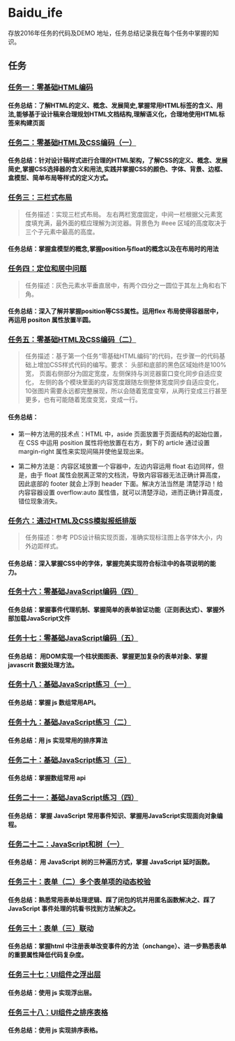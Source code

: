 # Baidu_ife
存放2016年任务的代码及DEMO 地址，任务总结记录我在每个任务中掌握的知识。

## 任务
### [任务一：零基础HTML编码](https://hexianzhi.github.io/task/task1/task1.html)    

#### 任务总结：了解HTML的定义、概念、发展简史,掌握常用HTML标签的含义、用法,能够基于设计稿来合理规划HTML文档结构,理解语义化，合理地使用HTML标签来构建页面


###  [任务二：零基础HTML及CSS编码（一）](https://hexianzhi.github.io/task/task2/task2.html)

#### 任务总结：针对设计稿样式进行合理的HTML架构，了解CSS的定义、概念、发展简史,掌握CSS选择器的含义和用法,实践并掌握CSS的颜色、字体、背景、边框、盒模型、简单布局等样式的定义方式。

### [任务三：三栏式布局](https://hexianzhi.github.io/task/task3/index_m.html)
> 任务描述：实现三栏式布局。
左右两栏宽度固定，中间一栏根据父元素宽度填充满，最外面的框应理解为浏览器。背景色为 #eee 区域的高度取决于三个子元素中最高的高度。

#### 任务总结：掌握盒模型的概念,掌握position与float的概念以及在布局时的用法


 
###  [任务四：定位和居中问题](https://hexianzhi.github.io/task/task4/task4.html)
 
> 任务描述：灰色元素水平垂直居中，有两个四分之一圆位于其左上角和右下角。

#### 任务总结：深入了解并掌握position等CSS属性。运用flex 布局使得容器居中，再运用 positon 属性放置半圆。

###  [任务五：零基础HTML及CSS编码（二）](https://hexianzhi.github.io/task/task5/task5.html)

> 任务描述：基于第一个任务“零基础HTML编码”的代码，在步骤一的代码基础上增加CSS样式代码的编写。要求：
头部和底部的黑色区域始终是100%宽，
页面右侧部分为固定宽度，左侧保持与浏览器窗口变化同步自适应变化，
左侧的各个模块里面的内容宽度跟随左侧整体宽度同步自适应变化，
10张图片需要永远都完整展现，所以会随着宽度变窄，从两行变成三行甚至更多，也有可能随着宽度变宽，变成一行。

#### 任务总结：
- 第一种方法用的技术点：HTML 中，aside 页面放置于页面结构的起始位置，在 CSS 中运用 position 属性将他放置在右方，剩下的 article 通过设置margin-right 属性来实现间隔并使他呈现出来。 

- 第二种方法是：内容区域放置一个容器中，左边内容运用 float 右边同样，但是，由于 float 属性会脱离正常的文档流，导致内容容器无法正确计算高度，因此底部的 footer 就会上浮到 header 下面。解决方法当然是 清楚浮动！给内容容器设置 overflow:auto 属性值，就可以清楚浮动，进而正确计算高度，错位现象消失。


### [任务六：通过HTML及CSS模拟报纸排版](https://hexianzhi.github.io/task/task6/task6.html)
> 任务描述：参考 PDS设计稿实现页面，准确实现标注图上各字体大小，内外边距样式。

#### 任务总结：深入掌握CSS中的字体，掌握完美实现符合标注中的各项说明的能力。


###  [任务十六：零基础JavaScript编码（四）](https://hexianzhi.github.io/task/task16/task16.html)

#### 任务总结：掌握事件代理机制、掌握简单的表单验证功能（正则表达式）、掌握外部加载JavaScript文件

### [任务十七：零基础JavaScript编码（五）](https://hexianzhi.github.io/task/task17/task17.html)

#### 任务总结： 用DOM实现一个柱状图图表、掌握更加复杂的表单对象、掌握 javascrit 数据处理方法。

### [任务十八：基础JavaScript练习（一）](https://hexianzhi.github.io/task/task18/task18.html)
#### 任务总结：掌握 js 数组常用API。


### [任务十九：基础JavaScript练习（二）](https://hexianzhi.github.io/task/task19/task19.html)
#### 任务总结：用 js 实现常用的排序算法

### [任务二十：基础JavaScript练习（三）](https://hexianzhi.github.io/task/task20/task20.html)
#### 任务总结：掌握数组常用 api

### [任务二十一：基础JavaScript练习（四）](https://hexianzhi.github.io/task/task21/task21.html)

#### 任务总结： 掌握 JavaScript 常用事件知识、掌握用JavaScript实现面向对象编程。


### [任务二十二：JavaScript和树（一）](https://hexianzhi.github.io/task/task22/task22.html)

#### 任务总结： 用 JavaScript 树的三种遍历方式，掌握 JavaScript 延时函数。

### [任务三十：表单（二）多个表单项的动态校验](https://hexianzhi.github.io/task/task30/task30.html)

#### 任务总结：熟悉常用表单处理逻辑、踩了闭包的坑并用匿名函数解决之、踩了 JavaScript 事件处理的坑看书找到方法解决之。

### [任务三十：表单（三）联动](https://hexianzhi.github.io/task/task31/task31.html)

#### 任务总结：掌握html 中注册表单改变事件的方法（onchange）、进一步熟悉表单的重要属性降低代码复杂度。
 
 
### [任务三十七：UI组件之浮出层](https://hexianzhi.github.io/task/task37/task37.html)

#### 任务总结：使用 js 实现浮出层。
 
### [任务三十八：UI组件之排序表格](https://hexianzhi.github.io/task/task38/task38.html)

#### 任务总结：使用 js 实现排序表格。
